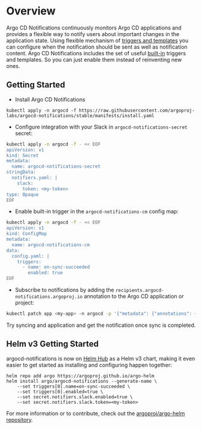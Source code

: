 # Overview

Argo CD Notifications continuously monitors Argo CD applications and provides a flexible way to notify
users about important changes in the application state. Using flexible mechanism of
[triggers and templates](./triggers_and_templates/index.md) you can configure when the notification should be sent as well as notification content.
Argo CD Notifications includes the set of useful [built-in](./built-in.md) triggers and templates.
So you can just enable them instead of reinventing new ones.

## Getting Started

* Install Argo CD Notifications

```
kubectl apply -n argocd -f https://raw.githubusercontent.com/argoproj-labs/argocd-notifications/stable/manifests/install.yaml
```

* Configure integration with your Slack in `argocd-notifications-secret` secret:

```bash
kubectl apply -n argocd -f - << EOF
apiVersion: v1
kind: Secret
metadata:
  name: argocd-notifications-secret
stringData:
  notifiers.yaml: |
    slack:
      token: <my-token>
type: Opaque
EOF
```
* Enable built-in trigger in the `argocd-notifications-cm` config map:

```bash
kubectl apply -n argocd -f - << EOF
apiVersion: v1
kind: ConfigMap
metadata:
  name: argocd-notifications-cm
data:
  config.yaml: |
    triggers:
      - name: on-sync-succeeded
        enabled: true
EOF
```

* Subscribe to notifications by adding the `recipients.argocd-notifications.argoproj.io` annotation to the Argo CD
application or project:

```bash
kubectl patch app <my-app> -n argocd -p '{"metadata": {"annotations": {"recipients.argocd-notifications.argoproj.io":"slack:<my-channel>"}}}' --type merge
```

Try syncing and application and get the notification once sync is completed.

## Helm v3 Getting Started

argocd-notifications is now on [Helm Hub](https://hub.helm.sh/charts/argo/argocd-notifications) as a Helm v3 chart, making it even easier to get started as
installing and configuring happen together:

```shell
helm repo add argo https://argoproj.github.io/argo-helm
helm install argo/argocd-notifications --generate-name \
    --set triggers[0].name=on-sync-succeeded \
    --set triggers[0].enabled=true \
    --set secret.notifiers.slack.enabled=true \
    --set secret.notifiers.slack.token=<my-token>
```

For more information or to contribute, check out the [argoproj/argo-helm repository](https://github.com/argoproj/argo-helm/tree/master/charts/argocd-notifications).
